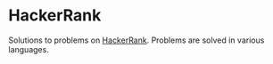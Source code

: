 HackerRank
==========

Solutions to problems on [HackerRank](www.hackerrank.com). Problems are solved in various languages.
